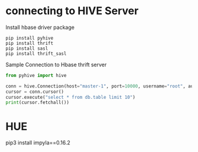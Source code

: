 # connecting to HIVE Server


Install hbase driver package
```shell
pip install pyhive
pip install thrift
pip install sasl
pip install thrift_sasl

```


Sample Connection to Hbase thrift server
```python
from pyhive import hive

conn = hive.Connection(host="master-1", port=10000, username="root", auth="NONE")
cursor = conn.cursor()
cursor.execute("select * from db.table limit 10")
print(cursor.fetchall())

```

# HUE
pip3 install impyla==0.16.2
